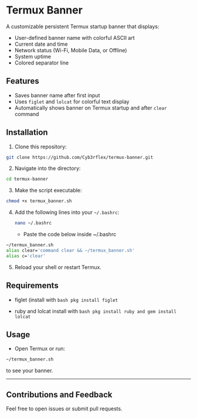 # Termux Banner

A customizable persistent Termux startup banner that displays:

- User-defined banner name with colorful ASCII art
- Current date and time
- Network status (Wi-Fi, Mobile Data, or Offline)
- System uptime
- Colored separator line

## Features

- Saves banner name after first input
- Uses `figlet` and `lolcat` for colorful text display
- Automatically shows banner on Termux startup and after `clear` command

## Installation

1. Clone this repository:
```bash
git clone https://github.com/Cyb3rflex/termux-banner.git
```
2. Navigate into the directory:
```bash
cd termux-banner
```
3. Make the script executable:
```bash
chmod +x termux_banner.sh
```
4. Add the following lines into your `~/.bashrc`:
   ```bash
   nano ~/.bashrc
   ```
   - Paste the code below inside ~/.bashrc
```bash
~/termux_banner.sh
alias clear='command clear && ~/termux_banner.sh'
alias c='clear'
```
5. Reload your shell or restart Termux.



## Requirements

- figlet (install with ```bash pkg install figlet```

- ruby and lolcat install with ```bash pkg install ruby and gem install lolcat```


## Usage

- Open Termux or run:
```bash
~/termux_banner.sh
```
to see your banner.


---

## Contributions and Feedback

Feel free to open issues or submit pull requests.

